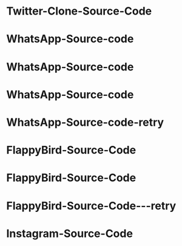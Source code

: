 # Twitter-Clone-Source-Code
# WhatsApp-Source-code
# WhatsApp-Source-code
# WhatsApp-Source-code
# WhatsApp-Source-code-retry
# FlappyBird-Source-Code
# FlappyBird-Source-Code
# FlappyBird-Source-Code---retry
# Instagram-Source-Code
